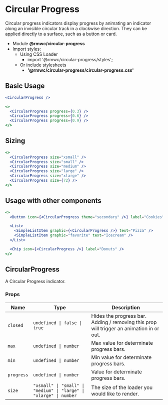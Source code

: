 # Circular Progress

Circular progress indicators display progress by animating an indicator along an invisible circular track in a clockwise direction. They can be applied directly to a surface, such as a button or card.

- Module **@rmwc/circular-progress**
- Import styles:
  - Using CSS Loader
    - import '@rmwc/circular-progress/styles';
  - Or include stylesheets
    - **'@rmwc/circular-progress/circular-progress.css'**

## Basic Usage

```jsx
<CircularProgress />
```

```jsx
<>
  <CircularProgress progress={0.3} />
  <CircularProgress progress={0.6} />
  <CircularProgress progress={0.9} />
</>
```

## Sizing

```jsx
<>
  <CircularProgress size="xsmall" />
  <CircularProgress size="small" />
  <CircularProgress size="medium" />
  <CircularProgress size="large" />
  <CircularProgress size="xlarge" />
  <CircularProgress size={72} />
</>
```

## Usage with other components

```jsx
<>
  <Button icon={<CircularProgress theme="secondary" />} label="Cookies" />

  <List>
    <SimpleListItem graphic={<CircularProgress />} text="Pizza" />
    <SimpleListItem graphic="favorite" text="Icecream" />
  </List>

  <Chip icon={<CircularProgress />} label="Donuts" />
</>
```

## CircularProgress

A Circular Progress indicator.

### Props

| Name       | Type                                                               | Description                                                                              |
| ---------- | ------------------------------------------------------------------ | ---------------------------------------------------------------------------------------- |
| `closed`   | `undefined \| false \| true`                                       | Hides the progress bar. Adding / removing this prop will trigger an animation in or out. |
| `max`      | `undefined \| number`                                              | Max value for determinate progress bars.                                                 |
| `min`      | `undefined \| number`                                              | Min value for determinate progress bars.                                                 |
| `progress` | `undefined \| number`                                              | Value for determinate progress bars.                                                     |
| `size`     | `"xsmall" \| "small" \| "medium" \| "large" \| "xlarge" \| number` | The size of the loader you would like to render.                                         |

